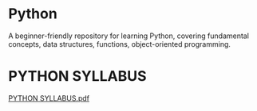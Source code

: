 # Python
A beginner-friendly repository for learning Python, covering fundamental concepts, data structures, functions, object-oriented programming.

# PYTHON SYLLABUS
[PYTHON SYLLABUS.pdf](https://github.com/user-attachments/files/19335429/PYTHON.SYLLABUS.pdf)
